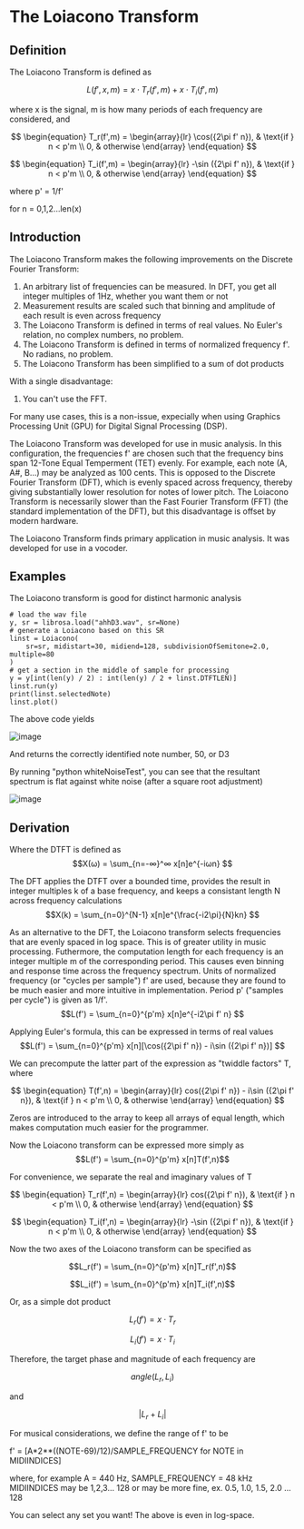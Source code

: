 # The Loiacono Transform

## Definition

The Loiacono Transform is defined as

$$L(f', x, m) = x \cdot T_r(f', m)  + x \cdot T_i(f', m) $$

where x is the signal, m is how many periods of each frequency are considered, and

$$
\begin{equation}
T_r(f',m) = 
    \begin{array}{lr}
        \cos({2\pi f' n}), & \text{if } n < p'm \\
        0, & otherwise
    \end{array}
\end{equation}
$$

$$
\begin{equation}
T_i(f',m) = 
    \begin{array}{lr}
        -\sin ({2\pi f' n}), & \text{if } n < p'm \\
        0, & otherwise
    \end{array}
\end{equation}
$$

where p' = 1/f'

for n = 0,1,2...len(x)

## Introduction

The Loiacono Transform makes the following improvements on the Discrete Fourier Transform:
1. An arbitrary list of frequencies can be measured. In DFT, you get all integer multiples of 1Hz, whether you want them or not
2. Measurement results are scaled such that binning and amplitude of each result is even across frequency
3. The Loiacono Transform is defined in terms of real values. No Euler's relation, no complex numbers, no problem. 
4. The Loiacono Transform is defined in terms of normalized frequency f'. No radians, no problem. 
5. The Loiacono Transform has been simplified to a sum of dot products

With a single disadvantage:
1. You can't use the FFT. 

For many use cases, this is a non-issue, expecially when using Graphics Processing Unit (GPU) for Digital Signal Processing (DSP). 

The Loiacono Transform was developed for use in music analysis. In this configuration, the frequencies f' are chosen such that the frequency bins span 12-Tone Equal Temperment (TET) evenly. For example, each note (A, A#, B...) may be analyzed as 100 cents. This is opposed to the Discrete Fourier Transform (DFT), which is evenly spaced across frequency, thereby giving substantially lower resolution for notes of lower pitch. The Loiacono Transform is necessarily slower than the Fast Fourier Transform (FFT) (the standard implementation of the DFT), but this disadvantage is offset by modern hardware.

The Loiacono Transform finds primary application in music analysis. It was developed for use in a vocoder. 

## Examples

The Loiacono transform is good for distinct harmonic analysis

```
# load the wav file
y, sr = librosa.load("ahhD3.wav", sr=None)
# generate a Loiacono based on this SR
linst = Loiacono(
    sr=sr, midistart=30, midiend=128, subdivisionOfSemitone=2.0, multiple=80
)
# get a section in the middle of sample for processing
y = y[int(len(y) / 2) : int(len(y) / 2 + linst.DTFTLEN)]
linst.run(y)
print(linst.selectedNote)
linst.plot()
```

The above code yields

![image](https://user-images.githubusercontent.com/8158655/203856756-1ff0fe31-5c17-4ce4-b0fb-da9e55a5ffc2.png)

And returns the correctly identified note number, 50, or D3

By running "python whiteNoiseTest", you can see that the resultant spectrum is flat against white noise (after a square root adjustment)

![image](https://user-images.githubusercontent.com/8158655/203856338-a5f5fa8e-e37f-428f-8947-d8e420fcf18e.png)


## Derivation

Where the DTFT is defined as
$$X(ω) = \sum_{n=-∞}^∞ x[n]e^{-iωn} $$

The DFT applies the DTFT over a bounded time, provides the result in integer multiples k of a base frequency, and keeps a consistant length N across frequency calculations
$$X(k) = \sum_{n=0}^{N-1} x[n]e^{\frac{-i2\pi}{N}kn} $$

As an alternative to the DFT, the Loiacono transform selects frequencies that are evenly spaced in log space. This is of greater utility in music processing. Futhermore, the computation length for each frequency is an integer multiple m of the corresponding period. This causes even binning and response time across the frequency spectrum. Units of normalized frequency (or "cycles per sample") f' are used, because they are found to be much easier and more intuitive in implementation. Period p' ("samples per cycle") is given as 1/f'. 
$$L(f') = \sum_{n=0}^{p'm} x[n]e^{-i2\pi f' n} $$

Applying Euler's formula, this can be expressed in terms of real values
$$L(f') = \sum_{n=0}^{p'm} x[n][\cos({2\pi f' n}) - i\sin ({2\pi f' n})] $$

We can precompute the latter part of the expression as "twiddle factors" T, where 

$$
\begin{equation}
T(f',n) = 
    \begin{array}{lr}
        cos({2\pi f' n}) - i\sin ({2\pi f' n}), & \text{if } n < p'm \\
        0, & otherwise
    \end{array}
\end{equation}
$$

Zeros are introduced to the array to keep all arrays of equal length, which makes computation much easier for the programmer. 

Now the Loiacono transform can be expressed more simply as 
$$L(f') = \sum_{n=0}^{p'm} x[n]T(f',n)$$

For convenience, we separate the real and imaginary values of T

$$
\begin{equation}
T_r(f',n) = 
    \begin{array}{lr}
        cos({2\pi f' n}), & \text{if } n < p'm \\
        0, & otherwise
    \end{array}
\end{equation}
$$

$$
\begin{equation}
T_i(f',n) = 
    \begin{array}{lr}
        -\sin ({2\pi f' n}), & \text{if } n < p'm \\
        0, & otherwise
    \end{array}
\end{equation}
$$

Now the two axes of the Loiacono transform can be specified as

$$L_r(f') = \sum_{n=0}^{p'm} x[n]T_r(f',n)$$

$$L_i(f') = \sum_{n=0}^{p'm} x[n]T_i(f',n)$$

Or, as a simple dot product 

$$L_r(f') = x \cdot T_r $$

$$L_i(f') = x \cdot T_i $$


Therefore, the target phase and magnitude of each frequency are

$$ angle(L_r, L_i) $$ 

and 

$$ |L_r+L_i| $$

For musical considerations, we define the range of f' to be 

f' = [A*2**((NOTE-69)/12)/SAMPLE_FREQUENCY for NOTE in MIDIINDICES]

where, for example A = 440 Hz, SAMPLE_FREQUENCY = 48 kHz
MIDIINDICES may be 
1,2,3... 128
or may be more fine, ex. 
0.5, 1.0, 1.5, 2.0 ... 128

You can select any set you want! The above is even in log-space. 
